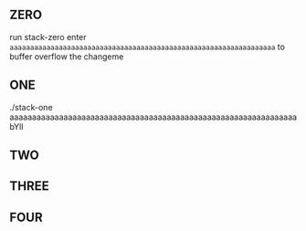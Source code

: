 ## ZERO
run stack-zero
enter `aaaaaaaaaaaaaaaaaaaaaaaaaaaaaaaaaaaaaaaaaaaaaaaaaaaaaaaaaaaaaaaaa` to buffer overflow the changeme
## ONE
./stack-one aaaaaaaaaaaaaaaaaaaaaaaaaaaaaaaaaaaaaaaaaaaaaaaaaaaaaaaaaaaaaaaabYlI
## TWO

## THREE

## FOUR
